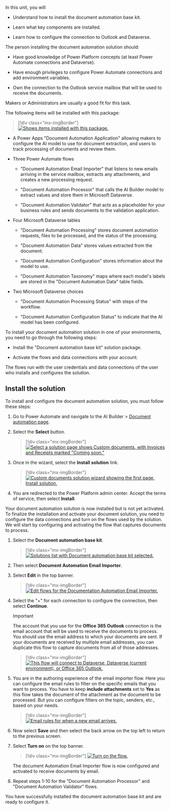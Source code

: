 In this unit, you will

- Understand how to install the document automation base kit.

- Learn what key components are installed.

- Learn how to configure the connection to Outlook and Dataverse.

The person installing the document automation solution should:

- Have good knowledge of Power Platform concepts (at least Power Automate connections and Dataverse).

- Have enough privileges to configure Power Automate connections and add environment variables.

- Own the connection to the Outlook service mailbox that will be used to receive the documents.

Makers or Administrators are usually a good fit for this task.

The following items will be installed with this package:

> [!div class="mx-imgBorder"]
> [![Shows items installed with this package.](../media/2-installed-items.png)](../media/2-installed-items.png#lightbox)

- A Power Apps "Document Automation Application" allowing makers to configure the AI model to use for document extraction, and users to track processing of documents and review them.

- Three Power Automate flows

  - "Document Automation Email Importer" that listens to new emails arriving in the service mailbox, extracts any attachments, and creates a new processing request.

  - "Document Automation Processor" that calls the AI Builder model to extract values and store them in Microsoft Dataverse.

  - "Document Automation Validator" that acts as a placeholder for your business rules and sends documents to the validation application.

- Four Microsoft Dataverse tables

  - "Document Automation Processing" stores document automation requests, files to be processed, and the status of the processing.

  - "Document Automation Data" stores values extracted from the document.

  - "Document Automation Configuration" stores information about the model to use.

  - "Document Automation Taxonomy" maps where each model's labels are stored in the "Document Automation Data" table fields.

- Two Microsoft Dataverse choices

  - "Document Automation Processing Status" with steps of the workflow.

  - "Document Automation Configuration Status" to indicate that the AI model has been configured.

To install your document automation solution in one of your environments, you need to go through the following steps:

- Install the "Document automation base kit" solution package.

- Activate the flows and data connections with your account.

The flows run with the user credentials and data connections of the user who installs and configures the solution.

## Install the solution

To install and configure the document automation solution, you must follow these steps:

1. Go to Power Automate and navigate to the AI Builder > [Document automation page](https://flow.microsoft.com/manage/aibuilder/documentautomation).

1. Select the **Select** button.

    > [!div class="mx-imgBorder"]
    > [![Select a solution page shows Custom documents, with Invoices and Receipts marked "Coming soon."](../media/2-select-solution.png)](../media/2-select-solution.png#lightbox)

1. Once in the wizard, select the **Install solution** link.

    > [!div class="mx-imgBorder"]
    > [![Custom documents solution wizard showing the first page, Install solution.](../media/2-install-solution.png)](../media/2-install-solution.png#lightbox)

1. You are redirected to the Power Platform admin center. Accept the terms of service, then select **Install**.

Your document automation solution is now installed but is not yet activated. To finalize the installation and activate your document solution, you need to configure the data connections and turn on the flows used by the solution. We will start by configuring and activating the flow that captures documents to process.

1. Select the **Document automation base kit**.

    > [!div class="mx-imgBorder"]
    > [![Solutions list with Document automation base kit selected.](../media/2-document-automation-base-kit.png)](../media/2-document-automation-base-kit.png#lightbox)

1. Then select **Document Automation Email Importer**.

1. Select **Edit** in the top banner.

    > [!div class="mx-imgBorder"]
    > [![Edit flows for the Documentation Automation Email Importer.](../media/2-edit.png)](../media/2-edit.png#lightbox)

1. Select the "+" for each connection to configure the connection, then select **Continue**.

    > [!IMPORTANT]
    > The account that you use for the **Office 365 Outlook** connection is the email account that will be used to receive the documents to process. You should use the email address to which your documents are sent. If your documents are received by multiple email addresses, you can duplicate this flow to capture documents from all of those addresses.

    > [!div class="mx-imgBorder"]
    > [![This flow will connect to Dataverse, Dataverse (current environment), or Office 365 Outlook.](../media/2-flow-connect.png)](../media/2-flow-connect.png#lightbox)

1. You are in the authoring experience of the email importer flow. Here you can configure the email rules to filter on the specific emails that you want to process. You have to keep **include attachments** set to **Yes** as this flow takes the document of the attachment as the document to be processed. But you can configure filters on the topic, senders, etc., based on your needs.

    > [!div class="mx-imgBorder"]
    > [![Email rules for when a new email arrives.](../media/2-when-email-arrives.png)](../media/2-when-email-arrives.png#lightbox)

1. Now select **Save** and then select the back arrow on the top left to return to the previous screen.

1. Select **Turn on** on the top banner.

    > [!div class="mx-imgBorder"]
    > [![Turn on the flow.](../media/2-turn-on.png)](../media/2-turn-on.png#lightbox)

    The document Automation Email Importer flow is now configured and activated to receive documents by email.

1. Repeat steps 1-10 for the "Document Automation Processor" and "Document Automation Validator" flows.

You have successfully installed the document automation base kit and are ready to configure it.
